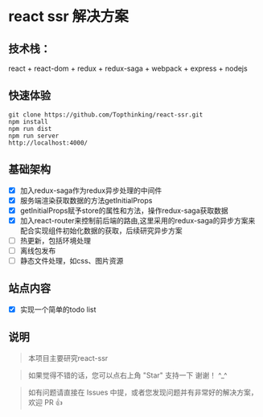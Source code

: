 # react ssr 解决方案

## 技术栈：
react + react-dom + redux + redux-saga + webpack + express + nodejs

## 快速体验
```shell
git clone https://github.com/Topthinking/react-ssr.git
npm install
npm run dist
npm run server 
http://localhost:4000/ 
```

## 基础架构
- [x] 加入redux-saga作为redux异步处理的中间件
- [x] 服务端渲染获取数据的方法getInitialProps
- [x] getInitialProps赋予store的属性和方法，操作redux-saga获取数据
- [x] 加入react-router来控制前后端的路由,这里采用的redux-saga的异步方案来配合实现组件初始化数据的获取，后续研究异步方案
- [ ] 热更新，包括环境处理
- [ ] 离线包发布
- [ ] 静态文件处理，如css、图片资源

## 站点内容
- [x] 实现一个简单的todo list

## 说明

>  本项目主要研究react-ssr

>  如果觉得不错的话，您可以点右上角 "Star" 支持一下 谢谢！ ^_^

>  如有问题请直接在 Issues 中提，或者您发现问题并有非常好的解决方案，欢迎 PR 👍